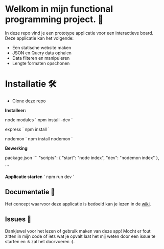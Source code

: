 # Welkom in mijn functional programming project. 🔱
In deze repo vind je een prototype applicatie voor een interactieve board. Deze applicatie kan het volgende:
* Een statische website maken
* JSON en Query data ophalen
* Data filteren en manipuleren
* Lengte formaten opschonen

# Installatie 🛠
- Clone deze repo 

**Installeer:**

node modules
´ npm install -dev ´

express
´ npm install ´

nodemon 
´ npm install nodemon ´

**Bewerking**

package.json
´´´ 
 "scripts": {
    "start": "node index",
    "dev": "nodemon index"
  },

´´´

**Applicatie starten**
´ npm run dev ´

## Documentatie 📖
Het concept waarvoor deze applicatie is bedoeld kan je lezen in de [wiki](https://github.com/Loquino/functional-programming/wiki).

## Issues 🍐
Dankjewel voor het lezen of gebruik maken van deze app! Mocht er fout zitten in mijn code of iets wat je opvalt laat het mij weten door een issue te starten en ik zal het doorvoeren :).
